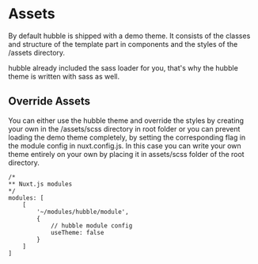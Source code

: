 # Assets

By default hubble is shipped with a demo theme. It consists of the classes and structure of the template part in components and the styles of the /assets directory.

hubble already included the sass loader for you, that's why the hubble theme is written with sass as well.

## Override Assets

You can either use the hubble theme and override the styles by creating your own in the /assets/scss directory in root folder or you can prevent loading the demo theme completely, by setting the corresponding flag in the module config in nuxt.config.js. In this case you can write your own theme entirely on your own by placing it in assets/scss folder of the root directory.

```json5
/*
** Nuxt.js modules
*/
modules: [
    [
        '~/modules/hubble/module',
        {
            // hubble module config
            useTheme: false
        }
    ]
]
```

